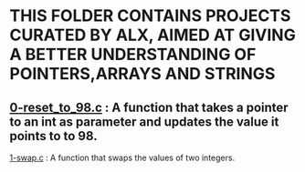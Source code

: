 # THIS FOLDER CONTAINS PROJECTS CURATED BY ALX, AIMED AT GIVING A BETTER UNDERSTANDING OF POINTERS,ARRAYS AND STRINGS
[0-reset_to_98.c]() : A function that takes a pointer to an int as parameter and updates the value it points to to 98. 
---
[1-swap.c]() : A function that swaps the values of two integers.